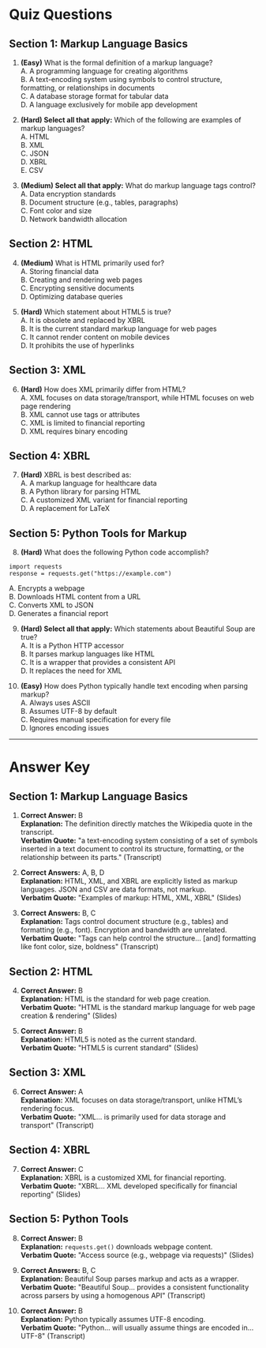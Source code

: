 # Quiz Questions

## Section 1: Markup Language Basics
1. **(Easy)** What is the formal definition of a markup language?  
A. A programming language for creating algorithms  
B. A text-encoding system using symbols to control structure, formatting, or relationships in documents  
C. A database storage format for tabular data  
D. A language exclusively for mobile app development  

2. **(Hard) Select all that apply:** Which of the following are examples of markup languages?  
A. HTML  
B. XML  
C. JSON  
D. XBRL  
E. CSV  

3. **(Medium) Select all that apply:** What do markup language tags control?  
A. Data encryption standards  
B. Document structure (e.g., tables, paragraphs)  
C. Font color and size  
D. Network bandwidth allocation  

## Section 2: HTML
4. **(Medium)** What is HTML primarily used for?  
A. Storing financial data  
B. Creating and rendering web pages  
C. Encrypting sensitive documents  
D. Optimizing database queries  

5. **(Hard)** Which statement about HTML5 is true?  
A. It is obsolete and replaced by XBRL  
B. It is the current standard markup language for web pages  
C. It cannot render content on mobile devices  
D. It prohibits the use of hyperlinks  

## Section 3: XML
6. **(Hard)** How does XML primarily differ from HTML?  
A. XML focuses on data storage/transport, while HTML focuses on web page rendering  
B. XML cannot use tags or attributes  
C. XML is limited to financial reporting  
D. XML requires binary encoding  

## Section 4: XBRL
7. **(Hard)** XBRL is best described as:  
A. A markup language for healthcare data  
B. A Python library for parsing HTML  
C. A customized XML variant for financial reporting  
D. A replacement for LaTeX  

## Section 5: Python Tools for Markup
8. **(Hard)** What does the following Python code accomplish?  
```
import requests
response = requests.get("https://example.com")
```
A. Encrypts a webpage  
B. Downloads HTML content from a URL  
C. Converts XML to JSON  
D. Generates a financial report  

9. **(Hard) Select all that apply:** Which statements about Beautiful Soup are true?  
A. It is a Python HTTP accessor  
B. It parses markup languages like HTML  
C. It is a wrapper that provides a consistent API  
D. It replaces the need for XML  

10. **(Easy)** How does Python typically handle text encoding when parsing markup?  
A. Always uses ASCII  
B. Assumes UTF-8 by default  
C. Requires manual specification for every file  
D. Ignores encoding issues  

---


# Answer Key

## Section 1: Markup Language Basics
1. **Correct Answer:** B  
**Explanation:** The definition directly matches the Wikipedia quote in the transcript.  
**Verbatim Quote:** "a text-encoding system consisting of a set of symbols inserted in a text document to control its structure, formatting, or the relationship between its parts." (Transcript)  

2. **Correct Answers:** A, B, D  
**Explanation:** HTML, XML, and XBRL are explicitly listed as markup languages. JSON and CSV are data formats, not markup.  
**Verbatim Quote:** "Examples of markup: HTML, XML, XBRL" (Slides)  

3. **Correct Answers:** B, C  
**Explanation:** Tags control document structure (e.g., tables) and formatting (e.g., font). Encryption and bandwidth are unrelated.  
**Verbatim Quote:** "Tags can help control the structure... [and] formatting like font color, size, boldness" (Transcript)  

## Section 2: HTML
4. **Correct Answer:** B  
**Explanation:** HTML is the standard for web page creation.  
**Verbatim Quote:** "HTML is the standard markup language for web page creation & rendering" (Slides)  

5. **Correct Answer:** B  
**Explanation:** HTML5 is noted as the current standard.  
**Verbatim Quote:** "HTML5 is current standard" (Slides)  

## Section 3: XML
6. **Correct Answer:** A  
**Explanation:** XML focuses on data storage/transport, unlike HTML’s rendering focus.  
**Verbatim Quote:** "XML... is primarily used for data storage and transport" (Transcript)  

## Section 4: XBRL
7. **Correct Answer:** C  
**Explanation:** XBRL is a customized XML for financial reporting.  
**Verbatim Quote:** "XBRL... XML developed specifically for financial reporting" (Slides)  

## Section 5: Python Tools
8. **Correct Answer:** B  
**Explanation:** `requests.get()` downloads webpage content.  
**Verbatim Quote:** "Access source (e.g., webpage via requests)" (Slides)  

9. **Correct Answers:** B, C  
**Explanation:** Beautiful Soup parses markup and acts as a wrapper.  
**Verbatim Quote:** "Beautiful Soup... provides a consistent functionality across parsers by using a homogenous API" (Transcript)  

10. **Correct Answer:** B  
**Explanation:** Python typically assumes UTF-8 encoding.  
**Verbatim Quote:** "Python... will usually assume things are encoded in... UTF-8" (Transcript)  


